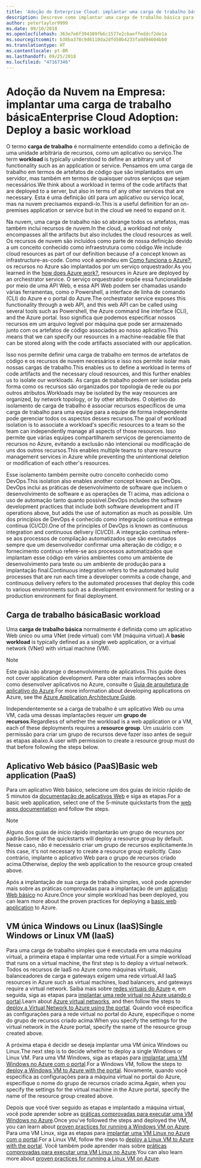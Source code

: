 ```yaml
---
title: 'Adoção do Enterprise Cloud: implantar uma carga de trabalho básica'
description: Descreve como implantar uma carga de trabalho básica para o Azure
author: petertaylor9999
ms.date: 09/10/2018
ms.openlocfilehash: 363e7e6f394389fb6c1577e2cbaeffeddcf2de1a
ms.sourcegitcommit: b38ba378c9d6110da2dfd50b4233fadd94604bb0
ms.translationtype: HT
ms.contentlocale: pt-BR
ms.lasthandoff: 09/25/2018
ms.locfileid: "47167346"
---
```

# <a name="enterprise-cloud-adoption-deploy-a-basic-workload"></a><span data-ttu-id="b8e42-103">Adoção da Nuvem na Empresa: implantar uma carga de trabalho básica</span><span class="sxs-lookup"><span data-stu-id="b8e42-103">Enterprise Cloud Adoption: Deploy a basic workload</span></span>

<span data-ttu-id="b8e42-104">O termo **carga de trabalho** é normalmente entendido como a definição de uma unidade arbitrária de recursos, como um aplicativo ou serviço.</span><span class="sxs-lookup"><span data-stu-id="b8e42-104">The term **workload** is typically understood to define an arbitrary unit of functionality such as an application or service.</span></span> <span data-ttu-id="b8e42-105">Pensamos em uma carga de trabalho em termos de artefatos de código que são implantados em um servidor, mas também em termos de quaisquer outros serviços que sejam necessários.</span><span class="sxs-lookup"><span data-stu-id="b8e42-105">We think about a workload in terms of the code artifacts that are deployed to a server, but also in terms of any other services that are necessary.</span></span> <span data-ttu-id="b8e42-106">Esta é uma definição útil para um aplicativo ou serviço local, mas na nuvem precisamos expandi-lo.</span><span class="sxs-lookup"><span data-stu-id="b8e42-106">This is a useful definition for an on-premises application or service but in the cloud we need to expand on it.</span></span>

<span data-ttu-id="b8e42-107">Na nuvem, uma carga de trabalho não só abrange todos os artefatos, mas também inclui recursos de nuvem.</span><span class="sxs-lookup"><span data-stu-id="b8e42-107">In the cloud, a workload not only encompasses all the artifacts but also includes the cloud resources as well.</span></span> <span data-ttu-id="b8e42-108">Os recursos de nuvem são incluídos como parte de nossa definição devido a um conceito conhecido como infraestrutura como código.</span><span class="sxs-lookup"><span data-stu-id="b8e42-108">We include cloud resources as part of our definition because of a concept known as infrastructure-as-code.</span></span> <span data-ttu-id="b8e42-109">Como você aprendeu em [Como funciona o Azure?](../getting-started/what-is-azure.md), os recursos no Azure são implantados por um serviço orquestrador.</span><span class="sxs-lookup"><span data-stu-id="b8e42-109">As you learned in the [how does Azure work?](../getting-started/what-is-azure.md), resources in Azure are deployed by an orchestrator service.</span></span> <span data-ttu-id="b8e42-110">O serviço orquestrador expõe essa funcionalidade por meio de uma API Web, e essa API Web podem ser chamadas usando várias ferramentas, como o Powershell, a interface de linha de comando (CLI) do Azure e o portal do Azure.</span><span class="sxs-lookup"><span data-stu-id="b8e42-110">The orchestrator service exposes this functionality through a web API, and this web API can be called using several tools such as Powershell, the Azure command line interface (CLI), and the Azure portal.</span></span> <span data-ttu-id="b8e42-111">Isso significa que podemos especificar nossos recursos em um arquivo legível por máquina que pode ser armazenado junto com os artefatos de código associados ao nosso aplicativo.</span><span class="sxs-lookup"><span data-stu-id="b8e42-111">This means that we can specify our resources in a machine-readable file that can be stored along with the code artifacts associated with our application.</span></span>

<span data-ttu-id="b8e42-112">Isso nos permite definir uma carga de trabalho em termos de artefatos de código e os recursos de nuvem necessários e isso nos permite isolar mais nossas cargas de trabalho.</span><span class="sxs-lookup"><span data-stu-id="b8e42-112">This enables us to define a workload in terms of code artifacts and the necessary cloud resources, and this further enables us to isolate our workloads.</span></span> <span data-ttu-id="b8e42-113">As cargas de trabalho podem ser isoladas pela forma como os recursos são organizados por topologia de rede ou por outros atributos.</span><span class="sxs-lookup"><span data-stu-id="b8e42-113">Workloads may be isolated by the way resources are organized, by network topology, or by other attributes.</span></span> <span data-ttu-id="b8e42-114">O objetivo do isolamento de carga de trabalho é associar recursos específicos de uma carga de trabalho para uma equipe para a equipe de forma independente pode gerenciar todos os aspectos desses recursos.</span><span class="sxs-lookup"><span data-stu-id="b8e42-114">The goal of workload isolation is to associate a workload's specific resources to a team so the team can independently manage all aspects of those resources.</span></span> <span data-ttu-id="b8e42-115">Isso permite que várias equipes compartilharem serviços de gerenciamento de recursos no Azure, evitando a exclusão não intencional ou modificação de uns dos outros recursos.</span><span class="sxs-lookup"><span data-stu-id="b8e42-115">This enables multiple teams to share resource management services in Azure while preventing the unintentional deletion or modification of each other's resources.</span></span>

<span data-ttu-id="b8e42-116">Esse isolamento também permite outro conceito conhecido como DevOps.</span><span class="sxs-lookup"><span data-stu-id="b8e42-116">This isolation also enables another concept known as DevOps.</span></span> <span data-ttu-id="b8e42-117">DevOps inclui as práticas de desenvolvimento de software que incluem o desenvolvimento de software e as operações de TI acima, mas adiciona o uso de automação tanto quanto possível.</span><span class="sxs-lookup"><span data-stu-id="b8e42-117">DevOps includes the software development practices that include both software development and IT operations above, but adds the use of automation as much as possible.</span></span> <span data-ttu-id="b8e42-118">Um dos princípios de DevOps é conhecido como integração contínua e entrega contínua (CI/CD).</span><span class="sxs-lookup"><span data-stu-id="b8e42-118">One of the principles of DevOps is known as continuous integration and continuous delivery (CI/CD).</span></span> <span data-ttu-id="b8e42-119">A integração contínua refere-se aos processos de compilação automatizados que são executados sempre que um desenvolvedor confirmar uma alteração de código; e o fornecimento contínuo refere-se aos processos automatizados que implantam esse código em vários ambientes como um ambiente de desenvolvimento para teste ou um ambiente de produção para a implantação final.</span><span class="sxs-lookup"><span data-stu-id="b8e42-119">Continuous integration refers to the automated build processes that are run each time a developer commits a code change, and continuous delivery refers to the automated processes that deploy this code to various environments such as a development environment for testing or a production environment for final deployment.</span></span>

## <a name="basic-workload"></a><span data-ttu-id="b8e42-120">Carga de trabalho básica</span><span class="sxs-lookup"><span data-stu-id="b8e42-120">Basic workload</span></span>

<span data-ttu-id="b8e42-121">Uma **carga de trabalho básica** normalmente é definida como um aplicativo Web único ou uma VNet (rede virtual) com VM (máquina virtual).</span><span class="sxs-lookup"><span data-stu-id="b8e42-121">A **basic workload** is typically defined as a single web application, or a virtual network (VNet) with virtual machine (VM).</span></span> 

> [!NOTE]
> <span data-ttu-id="b8e42-122">Este guia não abrange o desenvolvimento de aplicativos.</span><span class="sxs-lookup"><span data-stu-id="b8e42-122">This guide does not cover application development.</span></span> <span data-ttu-id="b8e42-123">Para obter mais informações sobre como desenvolver aplicativos no Azure, consulte o [Guia de arquitetura de aplicativo do Azure](/azure/architecture/guide/).</span><span class="sxs-lookup"><span data-stu-id="b8e42-123">For more information about developing applications on Azure, see the [Azure Application Architecture Guide](/azure/architecture/guide/).</span></span>

<span data-ttu-id="b8e42-124">Independentemente se a carga de trabalho é um aplicativo Web ou uma VM, cada uma dessas implantações requer um **grupo de recursos**.</span><span class="sxs-lookup"><span data-stu-id="b8e42-124">Regardless of whether the workload is a web application or a VM, each of these deployments requires a **resource group**.</span></span> <span data-ttu-id="b8e42-125">Um usuário com permissão para criar um grupo de recursos deve fazer isso antes de seguir as etapas abaixo.</span><span class="sxs-lookup"><span data-stu-id="b8e42-125">A user with permission to create a resource group must do that before following the steps below.</span></span>

## <a name="basic-web-application-paas"></a><span data-ttu-id="b8e42-126">Aplicativo Web básico (PaaS)</span><span class="sxs-lookup"><span data-stu-id="b8e42-126">Basic web application (PaaS)</span></span>

<span data-ttu-id="b8e42-127">Para um aplicativo Web básico, selecione um dos guias de início rápido de 5 minutos da [documentação de aplicativos Web](/azure/app-service?toc=/azure/architecture/cloud-adoption-guide/toc.json) e siga as etapas.</span><span class="sxs-lookup"><span data-stu-id="b8e42-127">For a basic web application, select one of the 5-minute quickstarts from the [web apps documentation](/azure/app-service?toc=/azure/architecture/cloud-adoption-guide/toc.json) and follow the steps.</span></span> 

> [!NOTE]
> <span data-ttu-id="b8e42-128">Alguns dos guias de início rápido implantarão um grupo de recursos por padrão.</span><span class="sxs-lookup"><span data-stu-id="b8e42-128">Some of the quickstarts will deploy a resource group by default.</span></span> <span data-ttu-id="b8e42-129">Nesse caso, não é necessário criar um grupo de recursos explicitamente.</span><span class="sxs-lookup"><span data-stu-id="b8e42-129">In this case, it's not necessary to create a resource group explicitly.</span></span> <span data-ttu-id="b8e42-130">Caso contrário, implante o aplicativo Web para o grupo de recursos criado acima.</span><span class="sxs-lookup"><span data-stu-id="b8e42-130">Otherwise, deploy the web application to the resource group created above.</span></span>

<span data-ttu-id="b8e42-131">Após a implantação de sua carga de trabalho simples, você pode aprender mais sobre as práticas comprovadas para a implantação de um [aplicativo Web básico](/azure/architecture/reference-architectures/app-service-web-app/basic-web-app?toc=/azure/architecture/cloud-adoption-guide/toc.json) no Azure.</span><span class="sxs-lookup"><span data-stu-id="b8e42-131">Once your simple workload has been deployed, you can learn more about the proven practices for deploying a [basic web application](/azure/architecture/reference-architectures/app-service-web-app/basic-web-app?toc=/azure/architecture/cloud-adoption-guide/toc.json) to Azure.</span></span>

## <a name="single-windows-or-linux-vm-iaas"></a><span data-ttu-id="b8e42-132">VM única Windows ou Linux (IaaS)</span><span class="sxs-lookup"><span data-stu-id="b8e42-132">Single Windows or Linux VM (IaaS)</span></span>

<span data-ttu-id="b8e42-133">Para uma carga de trabalho simples que é executada em uma máquina virtual, a primeira etapa é implantar uma rede virtual.</span><span class="sxs-lookup"><span data-stu-id="b8e42-133">For a simple workload that runs on a virtual machine, the first step is to deploy a virtual network.</span></span> <span data-ttu-id="b8e42-134">Todos os recursos de IaaS no Azure como máquinas virtuais, balanceadores de carga e gateways exigem uma rede virtual.</span><span class="sxs-lookup"><span data-stu-id="b8e42-134">All IaaS resources in Azure such as virtual machines, load balancers, and gateways require a virtual network.</span></span> <span data-ttu-id="b8e42-135">Saiba mais sobre [redes virtuais do Azure](/azure/virtual-network/virtual-networks-overview?toc=/azure/architecture/cloud-adoption-guide/toc.json) e, em seguida, siga as etapas para [implantar uma rede virtual no Azure usando o portal](/azure/virtual-network/quick-create-portal?toc=/azure/architecture/cloud-adoption-guide/toc.json).</span><span class="sxs-lookup"><span data-stu-id="b8e42-135">Learn about [Azure virtual networks](/azure/virtual-network/virtual-networks-overview?toc=/azure/architecture/cloud-adoption-guide/toc.json), and then follow the steps to [deploy a Virtual Network to Azure using the portal](/azure/virtual-network/quick-create-portal?toc=/azure/architecture/cloud-adoption-guide/toc.json).</span></span> <span data-ttu-id="b8e42-136">Quando você especifica as configurações para a rede virtual no portal do Azure, especifique o nome do grupo de recursos criado acima.</span><span class="sxs-lookup"><span data-stu-id="b8e42-136">When you specify the settings for the virtual network in the Azure portal, specify the name of the resource group created above.</span></span>

<span data-ttu-id="b8e42-137">A próxima etapa é decidir se deseja implantar uma VM única Windows ou Linux.</span><span class="sxs-lookup"><span data-stu-id="b8e42-137">The next step is to decide whether to deploy a single Windows or Linux VM.</span></span> <span data-ttu-id="b8e42-138">Para uma VM Windows, siga as etapas para [implantar uma VM Windows no Azure com o portal](/azure/virtual-machines/windows/quick-create-portal?toc=/azure/architecture/cloud-adoption-guide/toc.json).</span><span class="sxs-lookup"><span data-stu-id="b8e42-138">For a Windows VM, follow the steps to [deploy a Windows VM to Azure with the portal](/azure/virtual-machines/windows/quick-create-portal?toc=/azure/architecture/cloud-adoption-guide/toc.json).</span></span> <span data-ttu-id="b8e42-139">Novamente, quando você especifica as configurações para a máquina virtual no portal do Azure, especifique o nome do grupo de recursos criado acima.</span><span class="sxs-lookup"><span data-stu-id="b8e42-139">Again, when you specify the settings for the virtual machine in the Azure portal, specify the name of the resource group created above.</span></span>

<span data-ttu-id="b8e42-140">Depois que você tiver seguido as etapas e implantado a máquina virtual, você pode aprender sobre as [práticas comprovadas para executar uma VM Windows no Azure](/azure/architecture/reference-architectures/virtual-machines-windows/single-vm?toc=/azure/architecture/cloud-adoption-guide/toc.json).</span><span class="sxs-lookup"><span data-stu-id="b8e42-140">Once you've followed the steps and deployed the VM, you can learn about [proven practices for running a Windows VM on Azure](/azure/architecture/reference-architectures/virtual-machines-windows/single-vm?toc=/azure/architecture/cloud-adoption-guide/toc.json).</span></span> <span data-ttu-id="b8e42-141">Para uma VM Linux, siga as etapas para [implantar uma VM Linux no Azure com o portal](/azure/virtual-machines/linux/quick-create-portal?toc=/azure/architecture/cloud-adoption-guide/toc.json).</span><span class="sxs-lookup"><span data-stu-id="b8e42-141">For a Linux VM, follow the steps to [deploy a Linux VM to Azure with the portal](/azure/virtual-machines/linux/quick-create-portal?toc=/azure/architecture/cloud-adoption-guide/toc.json).</span></span> <span data-ttu-id="b8e42-142">Você também pode aprender mais sobre [práticas comprovadas para executar uma VM Linux no Azure](/azure/architecture/reference-architectures/virtual-machines-linux/single-vm?toc=/azure/architecture/cloud-adoption-guide/toc.json).</span><span class="sxs-lookup"><span data-stu-id="b8e42-142">You can also learn more about [proven practices for running a Linux VM on Azure](/azure/architecture/reference-architectures/virtual-machines-linux/single-vm?toc=/azure/architecture/cloud-adoption-guide/toc.json).</span></span>
